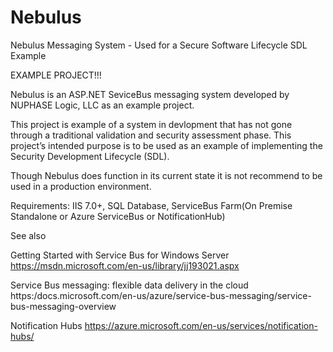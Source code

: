 # Nebulus
Nebulus Messaging System - Used for a Secure Software Lifecycle SDL Example 

EXAMPLE PROJECT!!! 

Nebulus is an ASP.NET SeviceBus
messaging system developed by NUPHASE Logic, LLC as an example project. 

This project is example of a system in devlopment that has not gone through a traditional validation and security
assessment phase. This project’s intended purpose is to be used as an example
of implementing the Security Development Lifecycle (SDL).

Though Nebulus
does function in its current state it is not recommend to be used in a
production environment.

Requirements:
IIS 7.0+, SQL
Database, ServiceBus Farm(On Premise Standalone or Azure ServiceBus or
NotificationHub)

See also

Getting Started
with Service Bus for Windows Server
https://msdn.microsoft.com/en-us/library/jj193021.aspx

Service
Bus messaging: flexible data delivery in the cloud
https:/docs.microsoft.com/en-us/azure/service-bus-messaging/service-bus-messaging-overview

Notification
Hubs
https://azure.microsoft.com/en-us/services/notification-hubs/


